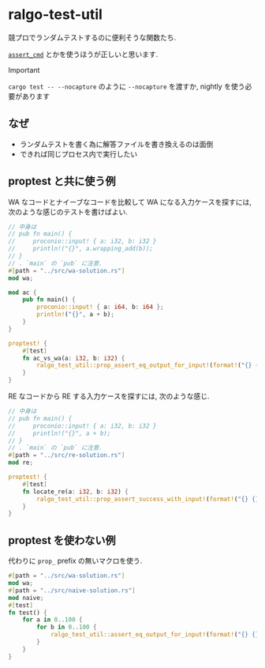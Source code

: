 # ralgo-test-util

競プロでランダムテストするのに便利そうな関数たち.

[`assert_cmd`](https://crates.io/crates/assert_cmd) とかを使うほうが正しいと思います.

> [!IMPORTANT]
> `cargo test -- --nocapture` のように `--nocapture` を渡すか, nightly を使う必要があります

## なぜ

- ランダムテストを書く為に解答ファイルを書き換えるのは面倒
- できれば同じプロセス内で実行したい

## proptest と共に使う例

WA なコードとナイーブなコードを比較して WA になる入力ケースを探すには, 次のような感じのテストを書けばよい.

```rust
// 中身は
// pub fn main() {
//     proconio::input! { a: i32, b: i32 }
//     println!("{}", a.wrapping_add(b));
// }
// . `main` の `pub` に注意.
#[path = "../src/wa-solution.rs"]
mod wa;

mod ac {
    pub fn main() {
        proconio::input! { a: i64, b: i64 };
        println!("{}", a + b);
    }
}

proptest! {
    #[test]
    fn ac_vs_wa(a: i32, b: i32) {
        ralgo_test_util::prop_assert_eq_output_for_input!(format!("{} {}", a, b), ac::main, wa::main);
    }
}
```

RE なコードから RE する入力ケースを探すには, 次のような感じ.

```rust
// 中身は
// pub fn main() {
//     proconio::input! { a: i32, b: i32 }
//     println!("{}", a + b);
// }
// . `main` の `pub` に注意.
#[path = "../src/re-solution.rs"]
mod re;

proptest! {
    #[test]
    fn locate_re(a: i32, b: i32) {
        ralgo_test_util::prop_assert_success_with_input!(format!("{} {}", a, b), re::main);
    }
}
```


## proptest を使わない例

代わりに `prop_` prefix の無いマクロを使う.

```rust
#[path = "../src/wa-solution.rs"]
mod wa;
#[path = "../src/naive-solution.rs"]
mod naive;
#[test]
fn test() {
    for a in 0..100 {
        for b in 0..100 {
            ralgo_test_util::assert_eq_output_for_input!(format!("{} {}", a, b), ac::main, wa::main);
        }
    }
}
```

